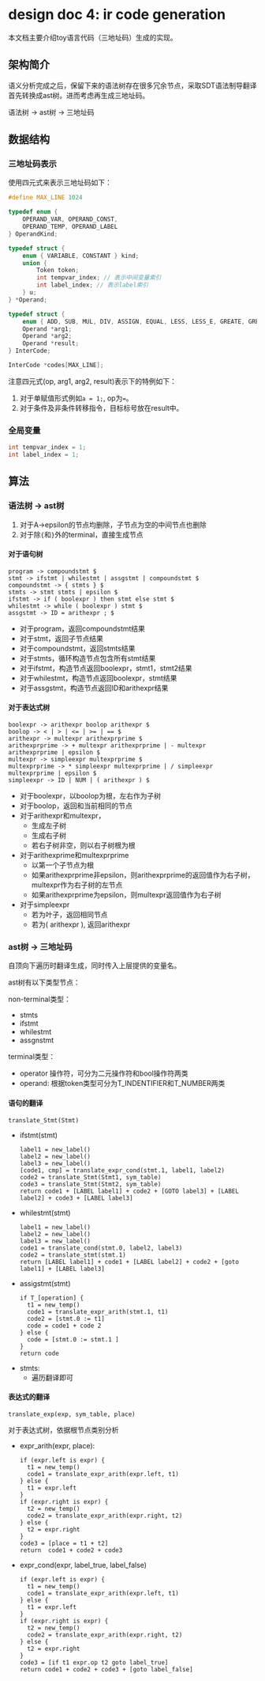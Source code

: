 # design doc 4: ir code generation

本文档主要介绍toy语言代码（三地址码）生成的实现。

## 架构简介

语义分析完成之后，保留下来的语法树存在很多冗余节点，采取SDT语法制导翻译首先转换成ast树。进而考虑再生成三地址码。

语法树 -> ast树 -> 三地址码

## 数据结构

### 三地址码表示

使用四元式来表示三地址码如下：

```c
#define MAX_LINE 1024

typedef enum {
    OPERAND_VAR, OPERAND_CONST,
    OPERAND_TEMP, OPERAND_LABEL
} OperandKind;

typedef struct {
    enum { VARIABLE, CONSTANT } kind;
    union {
        Token token;
        int tempvar_index; // 表示中间变量索引
        int label_index; // 表示label索引
    } u;
} *Operand;

typedef struct {
    enum { ADD, SUB, MUL, DIV, ASSIGN, EQUAL, LESS, LESS_E, GREATE, GREATE_E } op;
    Operand *arg1;
    Operand *arg2;
    Operand *result;
} InterCode;

InterCode *codes[MAX_LINE];
```

注意四元式(op, arg1, arg2, result)表示下的特例如下：

1. 对于单赋值形式例如`a = 1;`, op为`=`。
2. 对于条件及非条件转移指令，目标标号放在result中。

### 全局变量

```c
int tempvar_index = 1;
int label_index = 1;
```

## 算法

### 语法树 -> ast树

1. 对于A->epsilon的节点均删除，子节点为空的中间节点也删除
2. 对于除`{`和`}`外的terminal，直接生成节点

#### 对于语句树

```
program -> compoundstmt $
stmt -> ifstmt | whilestmt | assgstmt | compoundstmt $
compoundstmt -> { stmts } $
stmts -> stmt stmts | epsilon $
ifstmt -> if ( boolexpr ) then stmt else stmt $
whilestmt -> while ( boolexpr ) stmt $
assgstmt -> ID = arithexpr ; $
```

+ 对于program，返回compoundstmt结果
+ 对于stmt，返回子节点结果
+ 对于compoundstmt，返回stmts结果
+ 对于stmts，循环构造节点包含所有stmt结果
+ 对于ifstmt，构造节点返回boolexpr，stmt1，stmt2结果
+ 对于whilestmt，构造节点返回boolexpr，stmt结果
+ 对于assgstmt，构造节点返回ID和arithexpr结果

#### 对于表达式树

```
boolexpr -> arithexpr boolop arithexpr $
boolop -> < | > | <= | >= | == $
arithexpr -> multexpr arithexprprime $
arithexprprime -> + multexpr arithexprprime | - multexpr arithexprprime | epsilon $
multexpr -> simpleexpr multexprprime $
multexprprime -> * simpleexpr multexprprime | / simpleexpr multexprprime | epsilon $
simpleexpr -> ID | NUM | ( arithexpr ) $
```

+ 对于boolexpr，以boolop为根，左右作为子树
+ 对于boolop，返回和当前相同的节点
+ 对于arithexpr和multexpr，
  + 生成左子树
  + 生成右子树
  + 若右子树非空，则以右子树根为根
+ 对于arithexprime和multexprprime
  + 以第一个子节点为根
  + 如果arithexprprime非epsilon，则arithexprprime的返回值作为右子树，multexpr作为右子树的左节点
  + 如果arithexprprime为epsilon，则multexpr返回值作为右子树
+ 对于simpleexpr
  + 若为叶子，返回相同节点
  + 若为( arithexpr ), 返回arithexpr

### ast树 -> 三地址码

自顶向下遍历时翻译生成，同时传入上层提供的变量名。

ast树有以下类型节点：

non-terminal类型：

+ stmts
+ ifstmt
+ whilestmt
+ assgnstmt

terminal类型：

+ operator 操作符，可分为二元操作符和bool操作符两类
+ operand: 根据token类型可分为T_INDENTIFIER和T_NUMBER两类

#### 语句的翻译

`translate_Stmt(Stmt)`

+ ifstmt(stmt)
    ```
    label1 = new_label()
    label2 = new_label()
    label3 = new_label()
    [code1, cmp] = translate_expr_cond(stmt.1, label1, label2)
    code2 = translate_Stmt(Stmt1, sym_table)
    code3 = translate_Stmt(Stmt2, sym_table)
    return code1 + [LABEL label1] + code2 + [GOTO label3] + [LABEL label2] + code3 + [LABEL label3]
    ```
+ whilestmt(stmt)
  ```
  label1 = new_label()
  label2 = new_label()
  label3 = new_label()
  code1 = translate_cond(stmt.0, label2, label3)
  code2 = translate_stmt(stmt.1)
  return [LABEL label1] + code1 + [LABEL label2] + code2 + [goto label1] + [LABEL label3]

  ```
+ assigstmt(stmt)
  ```
  if T_[operation] {
    t1 = new_temp()
    code1 = translate_expr_arith(stmt.1, t1)
    code2 = [stmt.0 := t1]
    code = code1 + code 2
  } else {
    code = [stmt.0 := stmt.1 ]
  }
  return code
  ```
+ stmts:
    + 遍历翻译即可

#### 表达式的翻译

`translate_exp(exp, sym_table, place)`

对于表达式树，依据根节点类别分析

+ expr_arith(expr, place):
  ```
  if (expr.left is expr) {
    t1 = new_temp()
    code1 = translate_expr_arith(expr.left, t1)
  } else {
    t1 = expr.left
  }
  if (expr.right is expr) {
    t2 = new_temp()
    code2 = translate_expr_arith(expr.right, t2)
  } else {
    t2 = expr.right
  }
  code3 = [place = t1 + t2]
  return  code1 + code2 + code3
  ```
+ expr_cond(expr, label_true, label_false)
  ```
  if (expr.left is expr) {
    t1 = new_temp()
    code1 = translate_expr_arith(expr.left, t1)
  } else {
    t1 = expr.left
  }
  if (expr.right is expr) {
    t2 = new_temp()
    code2 = translate_expr_arith(expr.right, t2)
  } else {
    t2 = expr.right
  }
  code3 = [if t1 expr.op t2 goto label_true]
  return code1 + code2 + code3 + [goto label_false]
  ```
